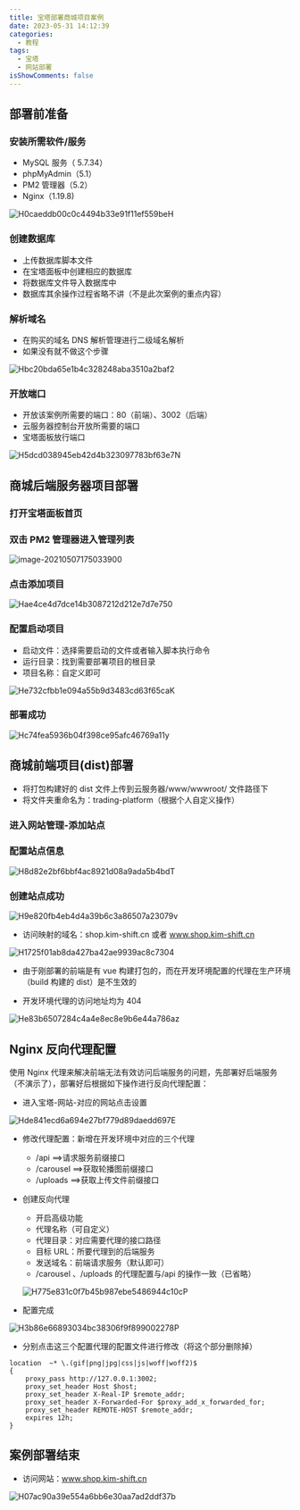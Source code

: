 ```yaml
---
title: 宝塔部署商城项目案例
date: 2023-05-31 14:12:39
categories:
  - 教程
tags:
  - 宝塔
  - 网站部署
isShowComments: false
---
```


## 部署前准备

### 安装所需软件/服务

- MySQL 服务（ 5.7.34）
- phpMyAdmin（5.1）
- PM2 管理器（5.2）
- Nginx（1.19.8)

![H0caeddb00c0c4494b33e91f11ef559beH](https://www.file.kim-shift.cn/markdown/H0caeddb00c0c4494b33e91f11ef559beH.jpg)

### 创建数据库

- 上传数据库脚本文件
- 在宝塔面板中创建相应的数据库
- 将数据库文件导入数据库中
- 数据库其余操作过程省略不讲（不是此次案例的重点内容）

### 解析域名

- 在购买的域名 DNS 解析管理进行二级域名解析
- 如果没有就不做这个步骤

![Hbc20bda65e1b4c328248aba3510a2baf2](https://www.file.kim-shift.cn/markdown/Hbc20bda65e1b4c328248aba3510a2baf2.jpg)

### 开放端口

- 开放该案例所需要的端口：80（前端）、3002（后端）
- 云服务器控制台开放所需要的端口
- 宝塔面板放行端口

![H5dcd038945eb42d4b323097783bf63e7N](https://www.file.kim-shift.cn/markdown/H5dcd038945eb42d4b323097783bf63e7N.jpg)

## 商城后端服务器项目部署

### 打开宝塔面板首页

### 双击 PM2 管理器进入管理列表

![image-20210507175033900](https://www.file.kim-shift.cn/markdown/image-20210507175033900.png)

### 点击添加项目

![Hae4ce4d7dce14b3087212d212e7d7e750](https://www.file.kim-shift.cn/markdown/Hae4ce4d7dce14b3087212d212e7d7e750.jpg)

### 配置启动项目

- 启动文件：选择需要启动的文件或者输入脚本执行命令
- 运行目录：找到需要部署项目的根目录
- 项目名称：自定义即可

![He732cfbb1e094a55b9d3483cd63f65caK](https://www.file.kim-shift.cn/markdown/He732cfbb1e094a55b9d3483cd63f65caK.jpg)

### 部署成功

![Hc74fea5936b04f398ce95afc46769a11y](https://www.file.kim-shift.cn/markdown/Hc74fea5936b04f398ce95afc46769a11y.jpg)

## 商城前端项目(dist)部署

- 将打包构建好的 dist 文件上传到云服务器/www/wwwroot/ 文件路径下
- 将文件夹重命名为：trading-platform（根据个人自定义操作）

### 进入网站管理-添加站点

### 配置站点信息

![H8d82e2bf6bbf4ac8921d08a9ada5b4bdT](https://www.file.kim-shift.cn/markdown/H8d82e2bf6bbf4ac8921d08a9ada5b4bdT.jpg)

### 创建站点成功

![H9e820fb4eb4d4a39b6c3a86507a23079v](https://www.file.kim-shift.cn/markdown/H9e820fb4eb4d4a39b6c3a86507a23079v.jpg)

- 访问映射的域名：shop.kim-shift.cn 或者 www.shop.kim-shift.cn

![H1725f01ab8da427ba42ae9939ac8c7304](https://www.file.kim-shift.cn/markdown/H1725f01ab8da427ba42ae9939ac8c7304.jpg)

- 由于刚部署的前端是有 vue 构建打包的，而在开发环境配置的代理在生产环境（build 构建的 dist）是不生效的

- 开发环境代理的访问地址均为 404

![He83b6507284c4a4e8ec8e9b6e44a786az](https://www.file.kim-shift.cn/markdown/He83b6507284c4a4e8ec8e9b6e44a786az.jpg)

## Nginx 反向代理配置

使用 Nginx 代理来解决前端无法有效访问后端服务的问题，先部署好后端服务（不演示了），部署好后根据如下操作进行反向代理配置：

- 进入宝塔-网站-对应的网站点击设置

![Hde841ecd6a694e27bf779d89daedd697E](https://www.file.kim-shift.cn/markdown/Hde841ecd6a694e27bf779d89daedd697E.jpg)

- 修改代理配置：新增在开发环境中对应的三个代理
  - /api ==>请求服务前缀接口
  - /carousel ==>获取轮播图前缀接口
  - /uploads ==>获取上传文件前缀接口
- 创建反向代理

  - 开启高级功能
  - 代理名称（可自定义）
  - 代理目录：对应需要代理的接口路径
  - 目标 URL：所要代理到的后端服务
  - 发送域名：前端请求服务（默认即可）
  - /carousel 、/uploads 的代理配置与/api 的操作一致（已省略）

  ![H775e831c0f7b45b987ebe5486944c10cP](https://www.file.kim-shift.cn/markdown/H775e831c0f7b45b987ebe5486944c10cP.jpg)

- 配置完成

![H3b86e66893034bc38306f9f899002278P](https://www.file.kim-shift.cn/markdown/H3b86e66893034bc38306f9f899002278P.jpg)

- 分别点击这三个配置代理的配置文件进行修改（将这个部分删除掉）

```
location  ~* \.(gif|png|jpg|css|js|woff|woff2)$
{
    proxy_pass http://127.0.0.1:3002;
    proxy_set_header Host $host;
    proxy_set_header X-Real-IP $remote_addr;
    proxy_set_header X-Forwarded-For $proxy_add_x_forwarded_for;
    proxy_set_header REMOTE-HOST $remote_addr;
    expires 12h;
}
```

## 案例部署结束

- 访问网站：www.shop.kim-shift.cn

![H07ac90a39e554a6bb6e30aa7ad2ddf37b](https://www.file.kim-shift.cn/markdown/H07ac90a39e554a6bb6e30aa7ad2ddf37b.jpg)
